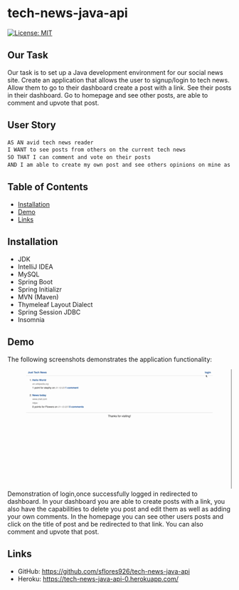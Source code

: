 # tech-news-java-api

[![License: MIT](https://img.shields.io/badge/License-MIT-blue.svg)](https://opensource.org/licenses/MIT)

## Our Task
Our task is to set up a Java development environment for our social news site. Create an application that allows the user to signup/login to tech news. Allow them to go to their dashboard create a post with a link. See their posts in their dashboard. Go to homepage and see other posts, are able to comment and upvote that post.   

## User Story

```md
AS AN avid tech news reader
I WANT to see posts from others on the current tech news 
SO THAT I can comment and vote on their posts 
AND I am able to create my own post and see others opinions on mine as well.
```

## Table of Contents

- [Installation](#installation)
- [Demo](#demo)
- [Links](#links)

## Installation

* JDK
* IntelliJ IDEA
* MySQL
* Spring Boot
* Spring Initializr
* MVN (Maven)
* Thymeleaf Layout Dialect 
* Spring Session JDBC
* Insomnia



## Demo

The following screenshots demonstrates the application functionality:

![Homepage - Just Tech News.gif](Homepage%20-%20Just%20Tech%20News.gif)
Demonstration of login,once successfully logged in redirected to dashboard. In your dashboard you are able to create posts with a link, you also have the capabilities to delete you post and edit them as well as adding your own comments. In the homepage you can see other users posts and click on the title of post and be redirected to that link. You can also comment and upvote that post. 



## Links

* GitHub: https://github.com/sflores926/tech-news-java-api
* Heroku: https://tech-news-java-api-0.herokuapp.com/

